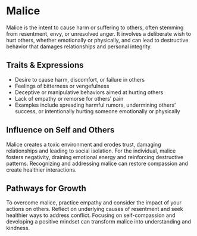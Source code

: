 # Malice

Malice is the intent to cause harm or suffering to others, often stemming from resentment, envy, or unresolved anger. It involves a deliberate wish to hurt others, whether emotionally or physically, and can lead to destructive behavior that damages relationships and personal integrity.

## Traits & Expressions

- Desire to cause harm, discomfort, or failure in others
- Feelings of bitterness or vengefulness
- Deceptive or manipulative behaviors aimed at hurting others
- Lack of empathy or remorse for others’ pain
- Examples include spreading harmful rumors, undermining others’ success, or intentionally hurting someone emotionally or physically

## Influence on Self and Others

Malice creates a toxic environment and erodes trust, damaging relationships and leading to social isolation. For the individual, malice fosters negativity, draining emotional energy and reinforcing destructive patterns. Recognizing and addressing malice can restore compassion and create healthier interactions.

## Pathways for Growth

To overcome malice, practice empathy and consider the impact of your actions on others. Reflect on underlying causes of resentment and seek healthier ways to address conflict. Focusing on self-compassion and developing a positive mindset can transform malice into understanding and kindness.
